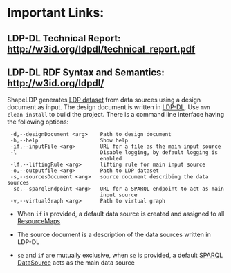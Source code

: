 # Important Links:
## LDP-DL Technical Report: http://w3id.org/ldpdl/technical_report.pdf
## LDP-DL RDF Syntax and Semantics: http://w3id.org/ldpdl/

ShapeLDP generates <a href="http://opensensingcity.emse.fr/ldpdl/ldpdl.html#ldp-dataset">LDP dataset</a> from data sources using a design document as input. The design document is written in <a href="opensensingcity.emse.fr/ldpdl/ldpdl.html">LDP-DL</a>. Use `mvn clean install` to build the project. There is a command line interface having the following options:

```
 -d,--designDocument <arg>    Path to design document
 -h,--help                    Show help
 -if,--inputFile <arg>        URL for a file as the main input source
 -l                           Disable logging, by default logging is
                              enabled
 -lf,--liftingRule <arg>      lifting rule for main input source
 -o,--outputfile <arg>        Path to LDP dataset
 -s,--sourcesDocument <arg>   source document describing the data sources
 -se,--sparqlEndpoint <arg>   URL for a SPARQL endpoint to act as main
                              input source
 -v,--virtualGraph <arg>      Path to virtual graph
```

- When `if` is provided, a default data source is created and assigned to all <a href="http://opensensingcity.emse.fr/ldpdl/ldpdl.html#resourcemap">ResourceMaps</a>

- The source document is a description of the data sources written in LDP-DL

- `se` and `if` are mutually exclusive, when `se` is provided, a default <a href="http://opensensingcity.emse.fr/ldpdl/ldpdl.html#resourcemap">SPARQL DataSource</a> acts as the main data source
